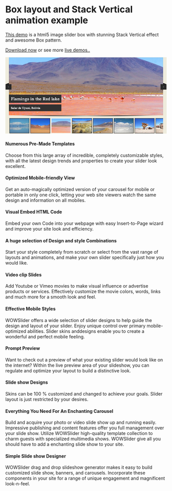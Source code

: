 # Box layout and Stack Vertical animation example

[This demo](http://wowslider.com/html5-image-slider-box-stack-v-demo.html) is a html5 image slider box with stunning Stack Vertical effect
and awesome Box pattern. 

[Download now](http://wowslider.com/) or see more [live demos..](http://wowslider.com/demo.html)

<a href="http://wowslider.com/html5-image-slider-box-stack-v-demo.html">
  <img src="https://raw.githubusercontent.com/jq0/html5-image-slider-box-stack-v/master/html5-image-slider-box-stack-v.jpg">
</a>		
 
#### Numerous Pre-Made Templates
Choose from this large array of incredible, completely customizable styles, with all the latest design trends and properties to create your slider look excellent. 

#### Optimized Mobile-friendly View
Get an auto-magically optimized version of your carousel for mobile or portable in only one click, letting your web site viewers watch the same design and information on all mobiles.

#### Visual Embed HTML Code
Embed your own Code into your webpage with easy Insert-to-Page wizard and improve your site look and efficiency. 

#### A huge selection of Design and style Combinations
Start your style completely from scratch or select from the vast range of layouts and animations, and make your own slider specifically just how you would like. 
 
#### Video clip Slides
Add Youtube or Vimeo movies to make visual influence or advertise products or services. Effectively customize the movie colors, words, links and much more for a smooth look and feel.

#### Effective Mobile Styles
WOWSlider offers a wide selection of slider designs to help guide the design and layout of your slider. Enjoy unique control over primary mobile-optimized abilities. Slider skins anddesigns enable you to create a wonderful and perfect mobile feeling.

#### Prompt Preview
Want to check out a preview of what your existing slider would look like on the internet? Within the live preview area of your slideshow, you can regulate and optimize your layout to build a distinctive look.

#### Slide show Designs
Skins can be 100 % customized and changed to achieve your goals. Slider layout is just restricted by your desires.

#### Everything You Need For An Enchanting Carousel
Build and acquire your photo or video slide show up and running easily. Impressive publishing and content features offer you full management over your slide show. Utilize WOWSlider high-quality template collection to charm guests with specialized multimedia shows. WOWSlider give all you should have to add a enchanting slide show to your site.

#### Simple Slide show Designer
WOWSlider drag and drop slideshow generator makes it easy to build customized slide show, banners, and carousels. Incorporate these components in your site for a range of unique engagement and magnificent look-n-feel. 